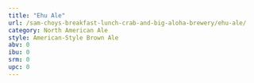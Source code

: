```yaml
---
title: "Ehu Ale"
url: /sam-choys-breakfast-lunch-crab-and-big-aloha-brewery/ehu-ale/
category: North American Ale
style: American-Style Brown Ale
abv: 0
ibu: 0
srm: 0
upc: 0
---
```


